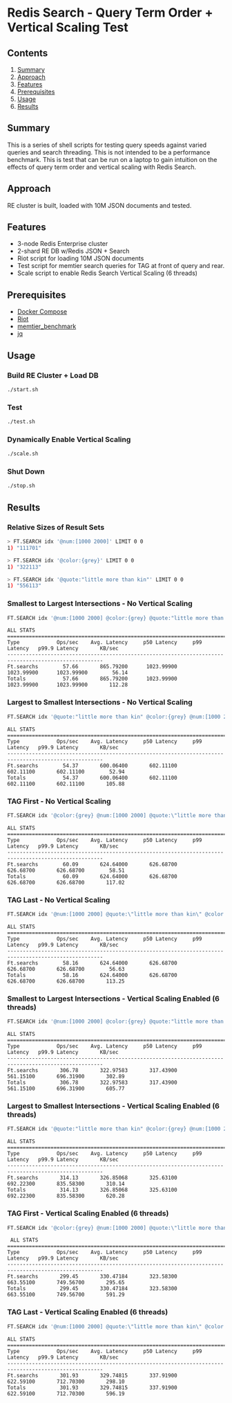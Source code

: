 # Redis Search - Query Term Order + Vertical Scaling Test

## Contents
1.  [Summary](#summary)
2.  [Approach](#approach)
3.  [Features](#features)
4.  [Prerequisites](#prerequisites)
5.  [Usage](#usage)
6.  [Results](#results)


## Summary <a name="summary"></a>
This is a series of shell scripts for testing query speeds against varied queries and search threading.  This is not intended to be a performance benchmark.  This is test that can be run on a laptop to gain intuition on the effects of query term order and vertical scaling with Redis Search.

## Approach <a name="approach"></a>
RE cluster is built, loaded with 10M JSON documents and tested.

## Features <a name="features"></a>
- 3-node Redis Enterprise cluster
- 2-shard RE DB w/Redis JSON + Search
- Riot script for loading 10M JSON documents
- Test script for memtier search queries for TAG at front of query and rear.
- Scale script to enable Redis Search Vertical Scaling (6 threads)

## Prerequisites <a name="prerequisites"></a>
- [Docker Compose](https://docs.docker.com/compose/)
- [Riot](https://github.com/redis/riot)
- [memtier_benchmark](https://github.com/RedisLabs/memtier_benchmark)
- [jq](https://jqlang.github.io/jq/)

## Usage <a name="usage"></a>
### Build RE Cluster + Load DB
```bash
./start.sh
```
### Test
```bash
./test.sh
```
### Dynamically Enable Vertical Scaling
```bash
./scale.sh
```
### Shut Down
```bash
./stop.sh
```

## Results <a name="results"></a>
### Relative Sizes of Result Sets
```bash
> FT.SEARCH idx '@num:[1000 2000]' LIMIT 0 0
1) "111701"

> FT.SEARCH idx '@color:{grey}' LIMIT 0 0
1) "322113"

> FT.SEARCH idx '@quote:"little more than kin"' LIMIT 0 0
1) "556113"
```

### Smallest to Largest Intersections - No Vertical Scaling
```bash
FT.SEARCH idx '@num:[1000 2000] @color:{grey} @quote:"little more than kin"' RETURN 1 quote LIMIT 0 10 DIALECT 4
```
```text
ALL STATS
=====================================================================================================
Type            Ops/sec    Avg. Latency     p50 Latency     p99 Latency   p99.9 Latency       KB/sec 
-----------------------------------------------------------------------------------------------------
Ft.searchs        57.66       865.79200      1023.99900      1023.99900      1023.99900        56.14 
Totals            57.66       865.79200      1023.99900      1023.99900      1023.99900       112.28 
```

### Largest to Smallest Intersections - No Vertical Scaling
```bash
FT.SEARCH idx '@quote:"little more than kin" @color:{grey} @num:[1000 2000]' RETURN 1 quote LIMIT 0 10 DIALECT 4
```
```text
ALL STATS
=====================================================================================================
Type            Ops/sec    Avg. Latency     p50 Latency     p99 Latency   p99.9 Latency       KB/sec 
-----------------------------------------------------------------------------------------------------
Ft.searchs        54.37       600.06400       602.11100       602.11100       602.11100        52.94 
Totals            54.37       600.06400       602.11100       602.11100       602.11100       105.88  
```

### TAG First - No Vertical Scaling
```bash
FT.SEARCH idx '@color:{grey} @num:[1000 2000] @quote:\"little more than kin\"' RETURN 1 quote LIMIT 0 10 DIALECT 4
```
```text
ALL STATS
=====================================================================================================
Type            Ops/sec    Avg. Latency     p50 Latency     p99 Latency   p99.9 Latency       KB/sec 
-----------------------------------------------------------------------------------------------------
Ft.searchs        60.09       624.64000       626.68700       626.68700       626.68700        58.51 
Totals            60.09       624.64000       626.68700       626.68700       626.68700       117.02  
```

### TAG Last - No Vertical Scaling
```bash
FT.SEARCH idx '@num:[1000 2000] @quote:\"little more than kin\" @color:{grey}' RETURN 1 quote LIMIT 0 10 DIALECT 4
```
```text
ALL STATS
=====================================================================================================
Type            Ops/sec    Avg. Latency     p50 Latency     p99 Latency   p99.9 Latency       KB/sec 
-----------------------------------------------------------------------------------------------------
Ft.searchs        58.16       624.64000       626.68700       626.68700       626.68700        56.63 
Totals            58.16       624.64000       626.68700       626.68700       626.68700       113.25
```

### Smallest to Largest Intersections - Vertical Scaling Enabled (6 threads)
```bash
FT.SEARCH idx '@num:[1000 2000] @color:{grey} @quote:"little more than kin"' RETURN 1 quote LIMIT 0 10 DIALECT 4
```
```text
ALL STATS
=====================================================================================================
Type            Ops/sec    Avg. Latency     p50 Latency     p99 Latency   p99.9 Latency       KB/sec 
-----------------------------------------------------------------------------------------------------
Ft.searchs       306.78       322.97583       317.43900       561.15100       696.31900       302.89 
Totals           306.78       322.97583       317.43900       561.15100       696.31900       605.77 
```

### Largest to Smallest Intersections - Vertical Scaling Enabled (6 threads)
```bash
FT.SEARCH idx '@quote:"little more than kin" @color:{grey} @num:[1000 2000]' RETURN 1 quote LIMIT 0 10 DIALECT 4
```
```text
ALL STATS
=====================================================================================================
Type            Ops/sec    Avg. Latency     p50 Latency     p99 Latency   p99.9 Latency       KB/sec 
-----------------------------------------------------------------------------------------------------
Ft.searchs       314.13       326.85068       325.63100       692.22300       835.58300       310.14 
Totals           314.13       326.85068       325.63100       692.22300       835.58300       620.28 
```

### TAG First - Vertical Scaling Enabled (6 threads)
```bash
FT.SEARCH idx '@color:{grey} @num:[1000 2000] @quote:\"little more than kin\"' RETURN 1 quote LIMIT 0 10 DIALECT 4
```
```text
 ALL STATS
=====================================================================================================
Type            Ops/sec    Avg. Latency     p50 Latency     p99 Latency   p99.9 Latency       KB/sec 
-----------------------------------------------------------------------------------------------------
Ft.searchs       299.45       330.47184       323.58300       663.55100       749.56700       295.65 
Totals           299.45       330.47184       323.58300       663.55100       749.56700       591.29 
```

### TAG Last - Vertical Scaling Enabled (6 threads)
```bash
FT.SEARCH idx '@num:[1000 2000] @quote:\"little more than kin\" @color:{grey}' RETURN 1 quote LIMIT 0 10 DIALECT 4
```
```text
ALL STATS
=====================================================================================================
Type            Ops/sec    Avg. Latency     p50 Latency     p99 Latency   p99.9 Latency       KB/sec 
-----------------------------------------------------------------------------------------------------
Ft.searchs       301.93       329.74815       337.91900       622.59100       712.70300       298.10 
Totals           301.93       329.74815       337.91900       622.59100       712.70300       596.19 
```